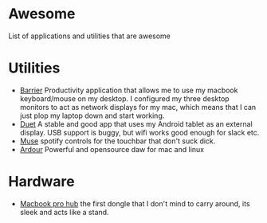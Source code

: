 # Awesome
List of applications and utilities that are awesome

# Utilities 
 - [Barrier](https://github.com/debauchee/barrier) Productivity application that allows me to use my macbook keyboard/mouse on my desktop. I configured my three desktop monitors to act as network displays for my mac, which means that I can just plop my laptop down and start working.
 - [Duet](https://www.duetdisplay.com/) A stable and good app that uses my Android tablet as an external display. USB support is buggy, but wifi works good enough for slack etc.
 - [Muse](https://xzzz9097.github.io/) spotify controls for the touchbar that don't suck dick.
 - [Ardour](https://ardour.org/) Powerful and opensource daw for mac and linux

# Hardware
 - [Macbook pro hub](https://www.bol.com/nl/p/9-in-1-multifunctionele-macbook-pro-hub-15-16-inch-adapter-3x-usb-3-0-3x-usb-c-5k-60hz-hdmi-ethernet-rj45-aux-jack-plug/9200000026887324/?s2a=) the first dongle that I don't mind to carry around, its sleek and acts like a stand.
